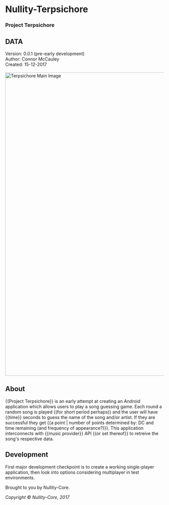 # Nullity-Terpsichore

### Project Terpsichore

## DATA
Version: 0.0.1 (pre-early development)<br>
Author: Connor McCauley<br>
Created: 15-12-2017<br>
<br>
<img src=https://cdn.pixabay.com/photo/2017/01/31/23/43/female-2028261_1280.png height="960px" width="828px" alt="Terpsichore Main Image" />

## About
{{Project Terpsichore}} is an early attempt at creating an Android application which allows users to play a song guessing game. Each round a random song is played {(for short period perhaps)} and the user will have {{time}} seconds to guess the name of the song and/or artist. If they are successful they get {{a point | number of points determined by: DC and time remaining (and frequency of appearance?)}}. This application interconnects with {{music provider}} API {{or set thereof}} to retreive the song's respective data.

## Development
First major development checkpoint is to create a working single-player application, then look into options considering multiplayer in test  environments.

Brought to you by Nullity-Core.

*Copyright &copy; Nullity-Core, 2017*
